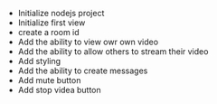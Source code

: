 - Initialize nodejs project
- Initialize first view
- create a room id
- Add the ability to view owr own video
- Add the ability to allow others to stream their video
- Add styling
- Add the ability to create messages
- Add mute button
- Add stop videa button

